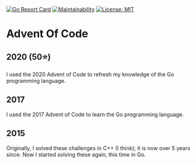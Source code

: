 [![Go Report Card](https://goreportcard.com/badge/github.com/qkniep/advent-of-code)](https://goreportcard.com/report/github.com/qkniep/advent-of-code)
[![Maintainability](https://api.codeclimate.com/v1/badges/d193677334fb5860fbbe/maintainability)](https://codeclimate.com/github/qkniep/advent-of-code/maintainability)
[![License: MIT](https://img.shields.io/github/license/qkniep/advent-of-code)](LICENSE)

# Advent Of Code

## 2020 (50⭐)
I used the 2020 Advent of Code to refresh my knowledge of the Go programming language.

## 2017
I used the 2017 Advent of Code to learn the Go programming language.

## 2015
Originally, I solved these challenges in C++ (I think); it is now over 5 years since.
Now I started solving these again, this time in Go.
